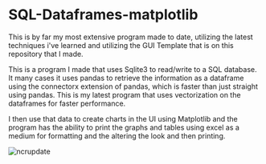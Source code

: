 # SQL-Dataframes-matplotlib
This is by far my most extensive program made to date, utilizing the latest techniques i've learned and utilizing the GUI Template that is on this
repository that I made.

This is a program I made that uses Sqlite3 to read/write to a SQL database.   It many cases it uses pandas to retrieve the information as a dataframe
using the connectorx extension of pandas, which is faster than just straight using pandas.  This is my latest program that uses vectorization on the 
dataframes for faster performance.  

I then use that data to create charts in the UI using Matplotlib and the program has the ability to print the graphs and tables using excel as a medium
for formatting and the altering the look and then printing.


![ncrupdate](https://github.com/jxfuller1/SQL-Dataframes-matplotlib/assets/123666150/d1721108-f4c2-4537-bec6-96e53112580a)
